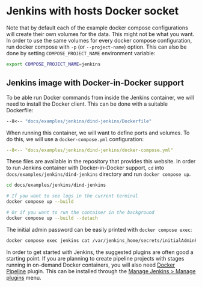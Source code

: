 # Jenkins with hosts Docker socket

Note that by default each of the example docker compose configurations will create their own volumes for the data. This might not be what you want. In order to use the same volumes for every docker compose configuration, run docker compose with `-p` (or `--project-name`) option. This can also be done by setting `COMPOSE_PROJECT_NAME` environment variable:

```sh
export COMPOSE_PROJECT_NAME=jenkins
```

## Jenkins image with Docker-in-Docker support

To be able run Docker commands from inside the Jenkins container, we will need to install the Docker client. This can be done with a suitable Dockerfile:

```Dockerfile title="Dockerfile"
--8<-- "docs/examples/jenkins/dind-jenkins/Dockerfile"
```

When running this container, we will want to define ports and volumes. To do this, we will use a `docker-compose.yml` configuration:

```yaml title="docker-compose.yml"
--8<-- "docs/examples/jenkins/dind-jenkins/docker-compose.yml"
```

These files are available in the repository that provides this website. In order to run Jenkins container with Docker-in-Docker support, `cd` into `docs/examples/jenkins/dind-jenkins` directory and run `docker compose up`.

```sh
cd docs/examples/jenkins/dind-jenkins

# If you want to see logs in the current terminal
docker compose up --build

# Or if you want to run the container in the background
docker compose up --build --detach
```

The initial admin password can be easily printed with `docker compose exec`:

```sh
docker compose exec jenkins cat /var/jenkins_home/secrets/initialAdminPassword
```

In order to get started with Jenkins, the suggested plugins are often good a starting point. If you are planning to create pipeline projects with stages running in on-demand Docker containers, you will also need [Docker Pipeline](https://plugins.jenkins.io/docker-workflow/) plugin. This can be installed through the [Manage Jenkins > Manage plugins](http://localhost:8080/pluginManager/available) menu.
